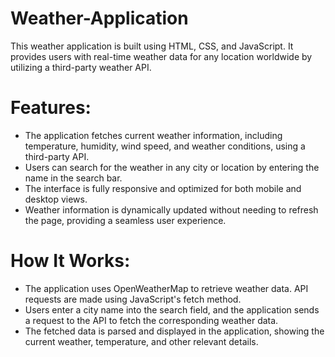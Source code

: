 # Weather-Application
This weather application is built using HTML, CSS, and JavaScript. It provides users with real-time weather data for any location worldwide by utilizing a third-party weather API.

# Features:
- The application fetches current weather information, including temperature, humidity, wind speed, and weather conditions, using a third-party API.
-  Users can search for the weather in any city or location by entering the name in the search bar.
- The interface is fully responsive and optimized for both mobile and desktop views.
- Weather information is dynamically updated without needing to refresh the page, providing a seamless user experience.

# How It Works:
- The application uses OpenWeatherMap to retrieve weather data. API requests are made using JavaScript's fetch method.
-  Users enter a city name into the search field, and the application sends a request to the API to fetch the corresponding weather data.
- The fetched data is parsed and displayed in the application, showing the current weather, temperature, and other relevant details.
